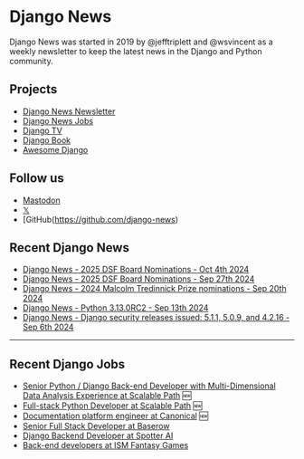# Django News

Django News was started in 2019 by @jefftriplett and @wsvincent as a weekly newsletter to keep the latest news in the Django and Python community. 

## Projects

- [Django News Newsletter](https://django-news.com)
- [Django News Jobs](https://jobs.django-news.com)
- [Django TV](https://djangotv.com)
- [Django Book](https://djangobook.com)
- [Awesome Django](https://awesomedjango.org)

## Follow us

- [Mastodon](https://mastodon.social/@djangonews)
- [𝕏](https://x.com/djangonewsbot)
- [GitHub(https://github.com/django-news)


## Recent Django News

<!--START_SECTION:news-->
* [Django News - 2025 DSF Board Nominations - Oct 4th 2024](https:&#x2F;&#x2F;django-news.com&#x2F;issues&#x2F;253)
* [Django News - 2025 DSF Board Nominations - Sep 27th 2024](https:&#x2F;&#x2F;django-news.com&#x2F;issues&#x2F;252)
* [Django News - 2024 Malcolm Tredinnick Prize nominations - Sep 20th 2024](https:&#x2F;&#x2F;django-news.com&#x2F;issues&#x2F;251)
* [Django News - Python 3.13.0RC2 - Sep 13th 2024](https:&#x2F;&#x2F;django-news.com&#x2F;issues&#x2F;250)
* [Django News - Django security releases issued: 5.1.1, 5.0.9, and 4.2.16 - Sep 6th 2024](https:&#x2F;&#x2F;django-news.com&#x2F;issues&#x2F;249)
<!--END_SECTION:news-->

<hr>

## Recent Django Jobs

<!--START_SECTION:jobs-->
* [Senior Python / Django Back-end Developer with Multi-Dimensional Data Analysis Experience at Scalable Path](https://jobs.django-news.com/340/senior-python-django-back-end-developer-with-multi-dimensional-data-analysis-experience-scalable-path/) 🆕
* [Full-stack Python Developer at Scalable Path](https://jobs.django-news.com/339/full-stack-python-developer-scalable-path/) 🆕
* [Documentation platform engineer at Canonical](https://jobs.django-news.com/336/documentation-platform-engineer-canonical/) 🆕
* [Senior Full Stack Developer at Baserow](https://jobs.django-news.com/332/senior-full-stack-developer-baserow/) 
* [Django Backend Developer at Spotter AI](https://jobs.django-news.com/331/django-backend-developer-spotter-ai/) 
* [Back-end developers at ISM Fantasy Games](https://jobs.django-news.com/328/back-end-developers-ism-fantasy-games/) 
<!--END_SECTION:jobs-->
